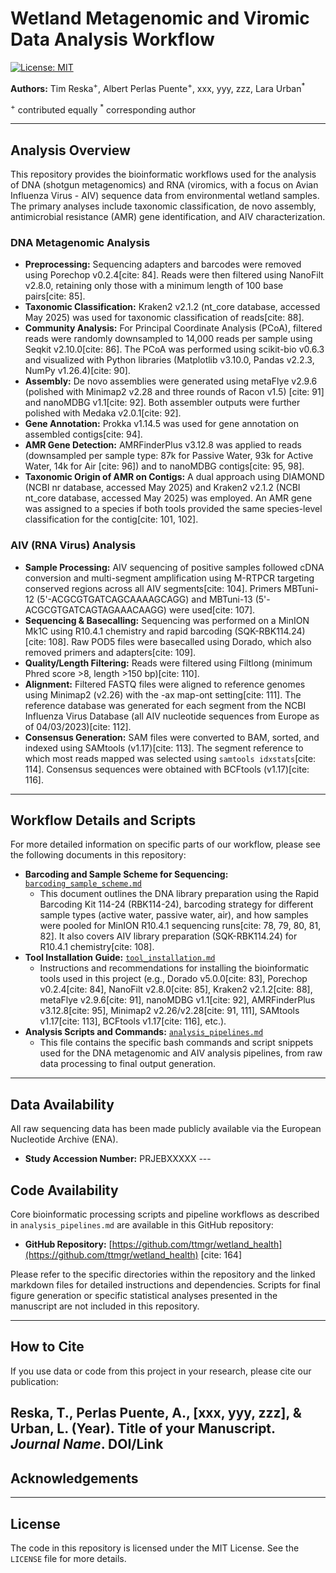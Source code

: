 # Wetland Metagenomic and Viromic Data Analysis Workflow

[![License: MIT](https://img.shields.io/badge/License-MIT-yellow.svg)](https://opensource.org/licenses/MIT)

**Authors:** Tim Reska<sup>+</sup>, Albert Perlas Puente<sup>+</sup>, xxx, yyy, zzz, Lara Urban<sup>*</sup>

<sup>+</sup> contributed equally
<sup>*</sup> corresponding author

---

## Analysis Overview

This repository provides the bioinformatic workflows used for the analysis of DNA (shotgun metagenomics) and RNA (viromics, with a focus on Avian Influenza Virus - AIV) sequence data from environmental wetland samples. The primary analyses include taxonomic classification, de novo assembly, antimicrobial resistance (AMR) gene identification, and AIV characterization.

### DNA Metagenomic Analysis
* **Preprocessing:** Sequencing adapters and barcodes were removed using Porechop v0.2.4[cite: 84]. Reads were then filtered using NanoFilt v2.8.0, retaining only those with a minimum length of 100 base pairs[cite: 85].
* **Taxonomic Classification:** Kraken2 v2.1.2 (nt_core database, accessed May 2025) was used for taxonomic classification of reads[cite: 88].
* **Community Analysis:** For Principal Coordinate Analysis (PCoA), filtered reads were randomly downsampled to 14,000 reads per sample using Seqkit v2.10.0[cite: 86]. The PCoA was performed using scikit-bio v0.6.3 and visualized with Python libraries (Matplotlib v3.10.0, Pandas v2.2.3, NumPy v1.26.4)[cite: 90].
* **Assembly:** De novo assemblies were generated using metaFlye v2.9.6 (polished with Minimap2 v2.28 and three rounds of Racon v1.5) [cite: 91] and nanoMDBG v1.1[cite: 92]. Both assembler outputs were further polished with Medaka v2.0.1[cite: 92].
* **Gene Annotation:** Prokka v1.14.5 was used for gene annotation on assembled contigs[cite: 94].
* **AMR Gene Detection:** AMRFinderPlus v3.12.8 was applied to reads (downsampled per sample type: 87k for Passive Water, 93k for Active Water, 14k for Air [cite: 96]) and to nanoMDBG contigs[cite: 95, 98].
* **Taxonomic Origin of AMR on Contigs:** A dual approach using DIAMOND (NCBI nr database, accessed May 2025) and Kraken2 v2.1.2 (NCBI nt_core database, accessed May 2025) was employed. An AMR gene was assigned to a species if both tools provided the same species-level classification for the contig[cite: 101, 102].

### AIV (RNA Virus) Analysis
* **Sample Processing:** AIV sequencing of positive samples followed cDNA conversion and multi-segment amplification using M-RTPCR targeting conserved regions across all AIV segments[cite: 104]. Primers MBTuni-12 (5'-ACGCGTGATCAGCAAAAGCAGG) and MBTuni-13 (5'-ACGCGTGATCAGTAGAAACAAGG) were used[cite: 107].
* **Sequencing & Basecalling:** Sequencing was performed on a MinION Mk1C using R10.4.1 chemistry and rapid barcoding (SQK-RBK114.24)[cite: 108]. Raw POD5 files were basecalled using Dorado, which also removed primers and adapters[cite: 109].
* **Quality/Length Filtering:** Reads were filtered using Filtlong (minimum Phred score >8, length >150 bp)[cite: 110].
* **Alignment:** Filtered FASTQ files were aligned to reference genomes using Minimap2 (v2.26) with the -ax map-ont setting[cite: 111]. The reference database was generated for each segment from the NCBI Influenza Virus Database (all AIV nucleotide sequences from Europe as of 04/03/2023)[cite: 112].
* **Consensus Generation:** SAM files were converted to BAM, sorted, and indexed using SAMtools (v1.17)[cite: 113]. The segment reference to which most reads mapped was selected using `samtools idxstats`[cite: 114]. Consensus sequences were obtained with BCFtools (v1.17)[cite: 116].

---

## Workflow Details and Scripts

For more detailed information on specific parts of our workflow, please see the following documents in this repository:

* **Barcoding and Sample Scheme for Sequencing:** [`barcoding_sample_scheme.md`](./barcoding_sample_scheme.md)
    * This document outlines the DNA library preparation using the Rapid Barcoding Kit 114-24 (RBK114-24), barcoding strategy for different sample types (active water, passive water, air), and how samples were pooled for MinION R10.4.1 sequencing runs[cite: 78, 79, 80, 81, 82]. It also covers AIV library preparation (SQK-RBK114.24) for R10.4.1 chemistry[cite: 108].
* **Tool Installation Guide:** [`tool_installation.md`](./tool_installation.md)
    * Instructions and recommendations for installing the bioinformatic tools used in this project (e.g., Dorado v5.0.0[cite: 83], Porechop v0.2.4[cite: 84], NanoFilt v2.8.0[cite: 85], Kraken2 v2.1.2[cite: 88], metaFlye v2.9.6[cite: 91], nanoMDBG v1.1[cite: 92], AMRFinderPlus v3.12.8[cite: 95], Minimap2 v2.26/v2.28[cite: 91, 111], SAMtools v1.17[cite: 113], BCFtools v1.17[cite: 116], etc.).
* **Analysis Scripts and Commands:** [`analysis_pipelines.md`](./analysis_pipelines.md)
    * This file contains the specific bash commands and script snippets used for the DNA metagenomic and AIV analysis pipelines, from raw data processing to final output generation.

---

## Data Availability

All raw sequencing data has been made publicly available via the European Nucleotide Archive (ENA).
* **Study Accession Number:** PRJEBXXXXX ---

## Code Availability

Core bioinformatic processing scripts and pipeline workflows as described in `analysis_pipelines.md` are available in this GitHub repository:
* **GitHub Repository:** [https://github.com/ttmgr/wetland_health](https://github.com/ttmgr/wetland_health) [cite: 164]

Please refer to the specific directories within the repository and the linked markdown files for detailed instructions and dependencies. Scripts for final figure generation or specific statistical analyses presented in the manuscript are not included in this repository.

---

## How to Cite

If you use data or code from this project in your research, please cite our publication:

Reska, T., Perlas Puente, A., [xxx, yyy, zzz], & Urban, L. (Year). Title of your Manuscript. *Journal Name*. DOI/Link
---

## Acknowledgements

---

## License

The code in this repository is licensed under the MIT License. See the `LICENSE` file for more details.
